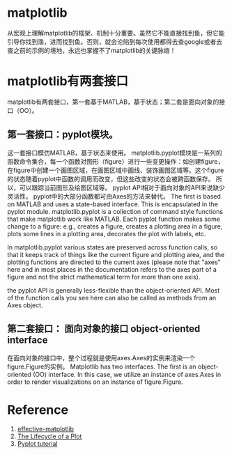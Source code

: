 # matplotlib
从宏观上理解matplotlib的框架、机制十分重要。虽然它不能直接找到鱼，但它能引导你找到渔，进而找到鱼。否则，就会沦陷到每次使用都得去查google或者去查之前的示例的境地，永远也掌握不了matplotlib的关键脉络！


# matplotlib有两套接口
matplotlib有两套接口，第一套基于MATLAB，基于状态；第二套是面向对象的接口（OO）。
## 第一套接口：pyplot模块。
这一套接口模仿MATLAB，基于状态来使用。 matplotlib.pyplot模块是一系列的函数命令集合，每一个函数对图形（figure）进行一些变更操作：如创建figure，在figure中创建一个画图区域，在画图区域中画线、装饰画图区域等。这个figure的状态随着pyplot中函数的调用而改变，但这些改变的状态会被跨函数保存。 所以，可以跟踪当前图形及绘图区域等。
pyplot API相对于面向对象的API来说缺少灵活性。 pyplot中的大部分函数都可由Axes的方法来替代。
The first is based on MATLAB and uses a state-based interface. This is encapsulated in the pyplot module.
matplotlib.pyplot is a collection of command style functions that make matplotlib work like MATLAB. Each pyplot function makes some change to a figure: e.g., creates a figure, creates a plotting area in a figure, plots some lines in a plotting area, decorates the plot with labels, etc.

In matplotlib.pyplot various states are preserved across function calls, so that it keeps track of things like the current figure and plotting area, and the plotting functions are directed to the current axes (please note that "axes" here and in most places in the documentation refers to the axes part of a figure and not the strict mathematical term for more than one axis).

the pyplot API is generally less-flexible than the object-oriented API. Most of the function calls you see here can also be called as methods from an Axes object. 

## 第二套接口： 面向对象的接口 object-oriented interface
在面向对象的接口中，整个过程就是使用axes.Axes的实例来渲染一个figure.Figure的实例。
Matplotlib has two interfaces. The first is an object-oriented (OO) interface. In this case, we utilize an instance of axes.Axes in order to render visualizations on an instance of figure.Figure.

## 

# Reference
1. [effective-matplotlib](https://pbpython.com/effective-matplotlib.html)
2. [The Lifecycle of a Plot](https://matplotlib.org/tutorials/introductory/lifecycle.html#sphx-glr-tutorials-introductory-lifecycle-py)
3. [Pyplot tutorial](https://matplotlib.org/tutorials/introductory/pyplot.html)
